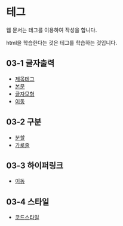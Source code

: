 # 테그
웹 문서는 테그를 이용하여 작성을 합니다.

html을 학습한다는 것은 테그를 학습하는 것입니다.

## 03-1 글자출력
* [제목테그](h)
* [본문](p)
* [글자모형](fontshape)
* [이동](ruby)

## 03-2 구분
* [분할](br)
* [가로줄](hr)

## 03-3 하이퍼링크
* [이동](a)

## 03-4 스타일
* [코드스타일](style)
